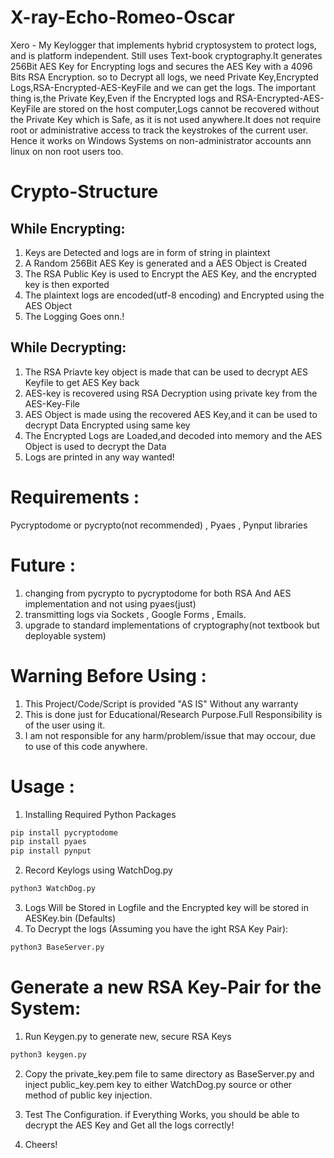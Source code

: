 # X-ray-Echo-Romeo-Oscar
Xero - My Keylogger that implements hybrid cryptosystem to protect logs, and is platform independent.
Still uses Text-book cryptography.It generates 256Bit AES Key for Encrypting logs and secures the AES Key with a 4096 Bits RSA Encryption. so to Decrypt all logs, we need Private Key,Encrypted Logs,RSA-Encrypted-AES-KeyFile and we can get the logs.
The important thing is,the Private Key,Even if the Encrypted logs and RSA-Encrypted-AES-KeyFile are stored on the host computer,Logs cannot be recovered without the Private Key which is Safe, as it is not used anywhere.It does not require root or administrative access to track the keystrokes of the current user. Hence it works on Windows Systems on non-administrator accounts ann linux on non root users too.

# Crypto-Structure
## While Encrypting:
1. Keys are Detected and logs are in form of string in plaintext
2. A Random 256Bit AES Key is generated and a AES Object is Created
3. The RSA Public Key is used to Encrypt the AES Key, and the encrypted key is then exported 
4. The plaintext logs are encoded(utf-8 encoding) and Encrypted using the AES Object
5. The Logging Goes onn.!
## While Decrypting:
1. The RSA Priavte key object is made that can be used to decrypt AES Keyfile to get AES Key back
2. AES-key is recovered using RSA Decryption using private key from the AES-Key-File
3. AES Object is made using the recovered AES Key,and it can be used to decrypt Data Encrypted using same key
4. The Encrypted Logs are Loaded,and decoded into memory and the AES Object is used to decrypt the Data
5. Logs are printed in any way wanted!

# Requirements :
Pycryptodome or pycrypto(not recommended) , Pyaes , Pynput libraries 

# Future : 
1. changing from pycrypto to pycryptodome for both RSA And AES implementation and not using pyaes(just)
2. transmitting logs via Sockets , Google Forms , Emails. 
3. upgrade to standard implementations of cryptography(not textbook but deployable system)

# Warning Before Using :
1. This Project/Code/Script is provided "AS IS" Without any warranty 
2. This is done just for Educational/Research Purpose.Full Responsibility is of the user using it.
3. I am not responsible for any harm/problem/issue that may occour, due to use of this code anywhere.

# Usage :
1. Installing Required Python Packages
```bash
pip install pycryptodome
pip install pyaes
pip install pynput
```
2. Record Keylogs using WatchDog.py

```bash
python3 WatchDog.py
```
3. Logs Will be Stored in Logfile and the Encrypted key will be stored in AESKey.bin (Defaults)
4. To Decrypt the logs (Assuming you have the ight RSA Key Pair):
```bash
python3 BaseServer.py 
```

# Generate a new RSA Key-Pair for the System:
1. Run Keygen.py to generate new, secure RSA Keys
```bash
python3 keygen.py
```
2. Copy the private_key.pem file to same directory as BaseServer.py and inject public_key.pem key to either WatchDog.py source or other method of public key injection.

3. Test The Configuration. if Everything Works, you should be able to decrypt the AES Key and Get all the logs correctly!
4. Cheers!
